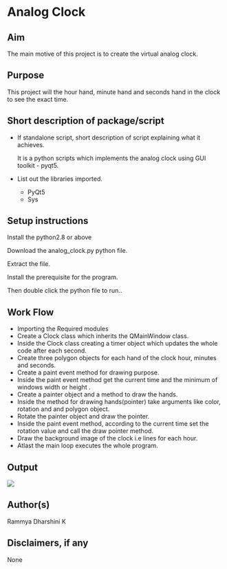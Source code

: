 # Analog Clock

## Aim 

The main motive of this project is to create the virtual analog clock.

## Purpose

This project will the hour hand, minute hand and seconds hand in the clock to see the exact time. 

## Short description of package/script

- If standalone script, short description of script explaining what it achieves.
  
  It is a python scripts which implements the analog clock using GUI toolkit - pyqt5.

- List out the libraries imported.
  - PyQt5
  - Sys

## Setup instructions

Install the python2.8 or above

Download the analog_clock.py python file.

Extract the file.

Install the prerequisite for the program.

Then double click the python file to run..


## Work Flow
- Importing the Required modules
- Create a Clock class which inherits the QMainWindow class.
- Inside the Clock class creating a timer object which updates the whole code after each second. 
- Create three polygon objects for each hand of the clock hour, minutes and seconds.
- Create a paint event method for drawing purpose.
- Inside the paint event method get the current time and the minimum of windows width or height .
- Create a painter object and a method to draw the hands. 
- Inside the method for drawing hands(pointer) take arguments like color, rotation and and polygon object.
- Rotate the painter object and draw the pointer.
- Inside the paint event method, according to the current time set the rotation value and call the draw pointer method. 
- Draw the background image of the clock i.e lines for each hour. 
- Atlast the main loop executes the whole program.

## Output

![](https://github.com/rammya29/Awesome_Python_Scripts/blob/main/GUIScripts/Analog%20Clock/Images/Image-1.png)

## Author(s)

Rammya Dharshini K

## Disclaimers, if any

None
